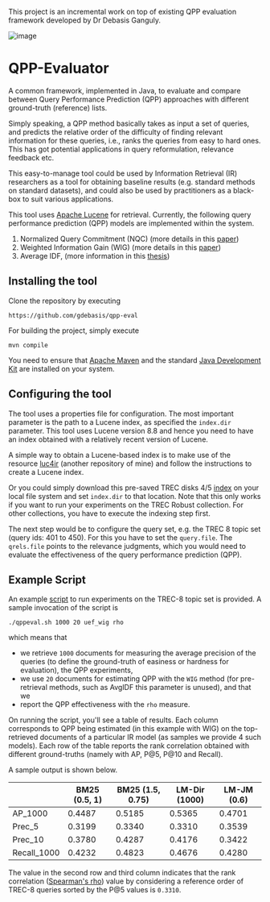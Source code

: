 This project is an incremental work on top of existing QPP evaluation framework developed by Dr Debasis Ganguly.

![image](https://user-images.githubusercontent.com/43513330/188109962-b856e5c5-f3e3-47b4-9eeb-7b5d2c2ab4eb.png)







# QPP-Evaluator

A common framework, implemented in Java, to evaluate and compare between Query Performance Prediction (QPP) approaches with different ground-truth (reference) lists.

Simply speaking, a QPP method basically takes as input a set of queries, and predicts the relative order of the difficulty of finding relevant information for these queries, i.e., ranks the queries from easy to hard ones. This has got potential applications in query reformulation, relevance feedback etc.

This easy-to-manage tool could be used by Information Retrieval (IR) researchers as a tool for obtaining baseline results (e.g. standard methods on standard datasets), and could also be used by practitioners as a black-box to suit various applications.

This tool uses [Apache Lucene](https://lucene.apache.org/) for retrieval.
Currently, the following query performance prediction (QPP) models are implemented within the system.

1. Normalized Query Commitment (NQC) (more details in this [paper](https://ie.technion.ac.il/~kurland/qdQueryPerf.pdf))
2. Weighted Information Gain (WIG) (more details in this [paper](http://maroo.cs.umass.edu/getpdf.php?id=792))
3. Average IDF, (more information in this [thesis](https://chauff.github.io/documents/publications/thesis.pdf))

## Installing the tool

Clone the repository by executing

```
https://github.com/gdebasis/qpp-eval
```

For building the project, simply execute
```
mvn compile
```
You need to ensure that [Apache Maven](https://maven.apache.org/) and the standard [Java Development Kit](https://www.oracle.com/uk/java/technologies/javase-downloads.html) are installed on your system.

## Configuring the tool

The tool uses a properties file for configuration. The most important parameter is the path to a Lucene index, as specified the `index.dir` parameter.
This tool uses Lucene version 8.8 and hence you need to have an index obtained with a relatively recent version of Lucene.

A simple way to obtain a Lucene-based index is to make use of the resource  [luc4ir](https://github.com/gdebasis/luc4ir)  (another repository of mine) and follow the instructions to create a Lucene index.

Or you could simply download this pre-saved TREC disks 4/5 [index](https://drive.google.com/drive/folders/13k0AFcIemmtBvBpaBCyJR7ZYUIoRf2Kx?usp=sharing) on your local file system and set `index.dir` to that location.
Note that this only works if you want to run your experiments on the TREC Robust collection. For other collections, you have to execute the indexing step first.

The next step would be to configure the query set, e.g. the TREC 8 topic set (query ids: 401 to 450). For this you have to set the `query.file`. The `qrels.file` points to the relevance judgments, which you would need to evaluate the effectiveness of the query performance prediction (QPP).


## Example Script

An example [script](https://github.com/gdebasis/qpp-eval/blob/main/qppeval.sh) to run experiments on the TREC-8 topic set is provided.
A sample invocation of the script is
```
./qppeval.sh 1000 20 uef_wig rho
```
which means that
 - we retrieve `1000` documents for measuring the average precision of the queries (to define the ground-truth of easiness or hardness for evaluation), the QPP experiments,
 - we use `20` documents for estimating QPP with the `WIG` method (for pre-retrieval methods, such as AvgIDF this parameter is unused), and that we
 - report the QPP effectiveness with the `rho` measure.
 
 On running the script, you'll see a table of results. Each column corresponds to QPP being estimated (in this example with WIG) on the top-retrieved documents of a particular IR model (as samples we provide 4 such models). Each row of the table reports the rank correlation obtained with different ground-truths (namely with AP, P@5, P@10 and Recall).

A sample output is shown below.

|             | BM25   (0.5, 1) | BM25 (1.5,   0.75) | LM-Dir (1000) | LM-JM (0.6) |
|-------------|-----------------|--------------------|---------------|-------------|
| AP_1000     | 0.4487          | 0.5185             | 0.5365        | 0.4701      |
| Prec_5      | 0.3199          | 0.3340             | 0.3310        | 0.3539      |
| Prec_10     | 0.3780          | 0.4287             | 0.4176        | 0.3422      |
| Recall_1000 | 0.4232          | 0.4823             | 0.4676        | 0.4280      |

The value in the second row and third column indicates that the rank correlation ([Spearman's rho](https://en.wikipedia.org/wiki/Spearman%27s_rank_correlation_coefficient)) value by considering a reference order of TREC-8 queries sorted by the P@5 values is `0.3310`.
